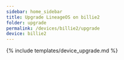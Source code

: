 ```yaml
---
sidebar: home_sidebar
title: Upgrade LineageOS on billie2
folder: upgrade
permalink: /devices/billie2/upgrade
device: billie2
---
```

{% include templates/device_upgrade.md %}
